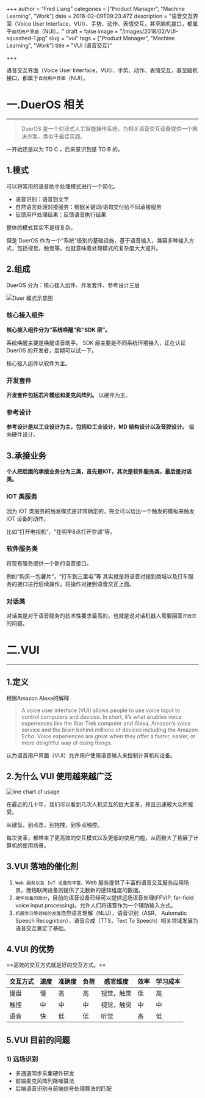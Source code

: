 +++
author = "Fred Liang"
categories = ["Product Manager", "Machine Learning", "Work"]
date = 2018-02-09T09:23:47Z
description = "语音交互界面（Voice User Interface，VUI）、手势、动作、表情交互，甚至脑机接口，都属于`自然用户界面`（NUI）。"
draft = false
image = "/images/2018/02/VUI-squashed-1.jpg"
slug = "vui"
tags = ["Product Manager", "Machine Learning", "Work"]
title = "VUI (语音交互)"

+++

语音交互界面（Voice User Interface，VUI）、手势、动作、表情交互，甚至脑机接口，都属于`自然用户界面`（NUI）。



# 一.DuerOS 相关
---
> DuerOS 是一个对话式人工智能操作系统，为相关语音交互设备提供一个解决方案，类似于最佳实践。

一开始还是以为 TO C ，后来意识到是 TO B 的。

## 1.模式

可以将常用的语音助手处理模式进行一个简化。

- 语音识别：语音到文字
- 自然语言处理对接服务：根据关键词/语句交付给不同承接服务
- 反馈用户处理结果：反馈语音执行结果

整体的模式其实不是很复杂。

但是 DuerOS 作为一个"系统"级别的基础设施，基于语音输入，兼容多种输入方式，包括视觉，触觉等。也就意味着处理模式的复杂度大大提升。

## 2.组成
DuerOS 分为：核心接入组件、开发套件、参考设计三层

![Duer 模式示意图](https://storage.fredliang.cn/web/20171219102207646.png)

### 核心接入组件

**核心接入组件分为“系统唤醒”和“SDK 层”。**

系统唤醒主要是唤醒语音助手。
SDK 层主要是不同系统环境接入，正在认证 DuerOS 的开发者，后期可以试一下。

核心接入组件以软件为主。

### 开发套件

**开发套件包括芯片模组和麦克风阵列。**
以硬件为主。

### 参考设计

**参考设计是以工业设计为主，包括ID工业设计，MD 结构设计以及音腔设计。**
偏向硬件设计。

## 3.承接业务

**个人把后面的承接业务分为三类，首先是IOT，其次是软件服务类，最后是对话类。**

### IOT 类服务

因为 IOT 类服务的触发模式是非常确定的，完全可以给出一个触发的模板来触发 IOT 设备的动作。

比如“打开电视机”，“在明早8点打开空调”等。

### 软件服务类

将现有服务提供一个新的语音接口。

例如“购买一包薯片”，“打车到三里屯”等
其实就是将语音对接到商城以及打车服务的接口进行后续操作，将操作对接到语音交互上面。

### 对话类

对话类是对于语音服务的技术性要求最高的，也就是说对话机器人需要回答`开放式`的问题。


# 二.VUI
---

## 1.定义


根据Amazon Alexa的解释

> A voice user interface (VUI) allows people to use voice input to control computers and devices. In short, it’s what enables voice experiences like the Star Trek computer and Alexa, Amazon’s voice service and the brain behind millions of devices including the Amazon Echo. Voice experiences are great when they offer a faster, easier, or more delightful way of doing things.

认为语音用户界面（VUI）允许用户使用语音输入来控制计算机和设备。 

## 2.为什么 VUI 使用越来越广泛

![line chart of usage](https://storage.fredliang.cn/web/ui-of-the-now._CB530378693_.png)

在最近的几十年，我们可以看到几次人机交互的巨大变革，并且迅速被大众所接受。

从键盘，到点击，到拖拽，到多点触控。

每次变革，都带来了更高效的交互模式以及更低的使用门槛，从而极大了拓展了计算机的使用场景。

## 3.VUI 落地的催化剂

1. `Web 服务以及 IoT 设备的丰富。`Web 服务提供了丰富的语音交互服务应用场景，而物联网设备则提供了无数新的感知维度的数据。
2. `硬件设备的能力`，目前的语音设备已经可以提供远场语音处理(FFVIP, far-field voice input processing)。允许人们将语音作为一个辅助输入方式。
3. `机器学习等领域的发展`自然语言理解（NLU），语音识别（ASR， Automatic Speech Recognition），语音合成（TTS，Text To Speech）相关领域发展为语音交互奠定了基础。


## 4.VUI 的优势

==高效的交互方式就是好的交互方式。==

交互方式|速度|准确度|负荷|感官维度|效率|学习成本
---|---|---|---|---|---|---
键盘|慢|高|高|视觉，触觉|低|高
触控|中|中|中|视觉，触觉|中|中
语音|快|低|低|听觉|高|低

## 5.VUI 目前的问题
### 1) 远场识别
* 多通道同步采集硬件研发
* 前端麦克风阵列降噪算法
* 后端语音识别与前端信号处理算法的匹配

